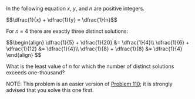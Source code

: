 <p>In the following equation <var>x</var>, <var>y</var>, and <var>n</var> are positive integers.</p>
$$\dfrac{1}{x} + \dfrac{1}{y} = \dfrac{1}{n}$$
<p>For <var>n</var> = 4 there are exactly three distinct solutions:</p>
$$\begin{align}
\dfrac{1}{5} + \dfrac{1}{20} &amp;= \dfrac{1}{4}\\
\dfrac{1}{6} + \dfrac{1}{12} &amp;= \dfrac{1}{4}\\
\dfrac{1}{8} + \dfrac{1}{8} &amp;= \dfrac{1}{4}
\end{align}
$$

<p>What is the least value of <var>n</var> for which the number of distinct solutions exceeds one-thousand?</p>
<p class="note">NOTE: This problem is an easier version of <a href="problem=110">Problem 110</a>; it is strongly advised that you solve this one first.</p>
